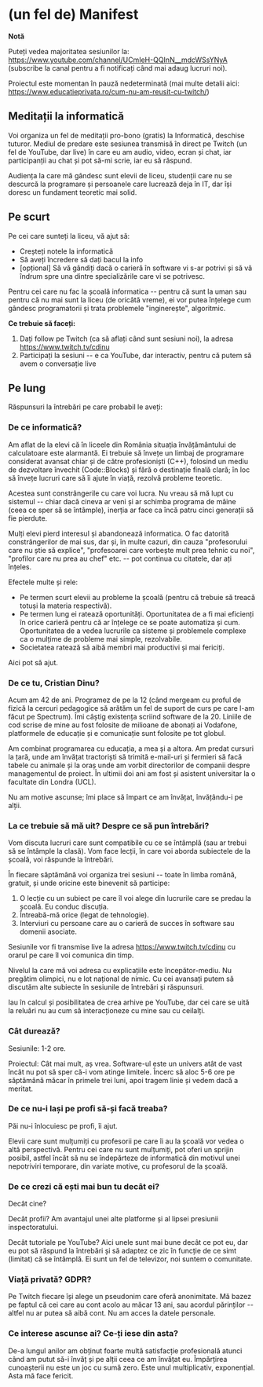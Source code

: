 
# (un fel de) Manifest

**Notă**

Puteți vedea majoritatea sesiunilor la: https://www.youtube.com/channel/UCmIeH-QQInN__mdcWSsYNyA (subscribe la canal pentru a fi notificați când mai adaug lucruri noi).

Proiectul este momentan în pauză nedeterminată (mai multe detalii aici: https://www.educatieprivata.ro/cum-nu-am-reusit-cu-twitch/)

## Meditații la informatică

Voi organiza un fel de meditații pro-bono (gratis) la Informatică, deschise tuturor. Mediul de predare este sesiunea transmisă în direct pe Twitch (un fel de YouTube, dar live) în care eu am audio, video, ecran și chat, iar participanții au chat și pot să-mi scrie, iar eu să răspund.

Audiența la care mă gândesc sunt elevii de liceu, studenții care nu se descurcă la programare și persoanele care lucrează deja în IT, dar își doresc un fundament teoretic mai solid.

## Pe scurt

Pe cei care sunteți la liceu, vă ajut să:

* Creșteți notele la informatică
* Să aveți încredere să dați bacul la info
* [opțional] Să vă gândiți dacă o carieră în software vi s-ar potrivi și să vă îndrum spre una dintre specializările care vi se potrivesc.

Pentru cei care nu fac la școală informatica -- pentru că sunt la uman sau pentru că nu mai sunt la liceu (de oricâtă vreme), ei vor putea înțelege cum gândesc programatorii și trata problemele "inginerește", algoritmic.

**Ce trebuie să faceți:**

1. Dați follow pe Twitch (ca să aflați când sunt sesiuni noi), la adresa https://www.twitch.tv/cdinu
2. Participați la sesiuni -- e ca YouTube, dar interactiv, pentru că putem să avem o conversație live

## Pe lung

Răspunsuri la întrebări pe care probabil le aveți:

### De ce informatică?

Am aflat de la elevi că în liceele din România situația învățământului de calculatoare este alarmantă. Ei trebuie să învețe un limbaj de programare considerat avansat chiar și de către profesioniști (C++), folosind un mediu de dezvoltare învechit (Code::Blocks) și fără o destinație finală clară; în loc să învețe lucruri care să îi ajute în viață, rezolvă probleme teoretic.

Acestea sunt constrângerile cu care voi lucra. Nu vreau să mă lupt cu sistemul -- chiar dacă cineva ar veni și ar schimba programa de mâine (ceea ce sper să se întâmple), inerția ar face ca încă patru cinci generații să fie pierdute.

Mulți elevi pierd interesul și abandonează informatica. O fac datorită constrângerilor de mai sus, dar și, în multe cazuri, din cauza "profesorului care nu știe să explice", "profesoarei care vorbește mult prea tehnic cu noi", "profilor care nu prea au chef" etc. -- pot continua cu citatele, dar ați înțeles.

Efectele multe și rele:

* Pe termen scurt elevii au probleme la școală (pentru că trebuie să treacă totuși la materia respectivă).
* Pe termen lung ei ratează oportunități. Oportunitatea de a fi mai eficienți în orice carieră pentru că ar înțelege ce se poate automatiza și cum. Oportunitatea de a vedea lucrurile ca sisteme și problemele complexe ca o mulțime de probleme mai simple, rezolvabile.
* Societatea ratează să aibă membri mai productivi și mai fericiți.

Aici pot să ajut.

### De ce tu, Cristian Dinu?

Acum am 42 de ani. Programez de pe la 12 (când mergeam cu proful de fizică la cercuri pedagogice să arătăm un fel de suport de curs pe care l-am făcut pe Spectrum). Îmi câștig existența scriind software de la 20. Liniile de cod scrise de mine au fost folosite de milioane de abonați ai Vodafone, platformele de educație și e comunicație sunt folosite pe tot globul.

Am combinat programarea cu educația, a mea și a altora. Am predat cursuri la țară, unde am învățat tractoriști să trimită e-mail-uri și fermieri să facă tabele cu animale și la oraș unde am vorbit directorilor de companii despre managementul de proiect. În ultimii doi ani am fost și asistent universitar la o facultate din Londra (UCL).

Nu am motive ascunse; îmi place să împart ce am învățat, învățându-i pe alții.

### La ce trebuie să mă uit? Despre ce să pun întrebări?

Vom discuta lucruri care sunt compatibile cu ce se întâmplă (sau ar trebui să se întâmple la clasă). Vom face lecții, în care voi aborda subiectele de la școală, voi răspunde la întrebări.

În fiecare săptămână voi organiza trei sesiuni -- toate în limba română, gratuit, și unde oricine este binevenit să participe:

1. O lecție cu un subiect pe care îl voi alege din lucrurile care se predau la școală. Eu conduc discuția.
2. Întreabă-mă orice (legat de tehnologie).
3. Interviuri cu persoane care au o carieră de succes în software sau domenii asociate.

Sesiunile vor fi transmise live la adresa https://www.twitch.tv/cdinu cu orarul pe care îl voi comunica din timp.

Nivelul la care mă voi adresa cu explicațiile este începător-mediu. Nu pregătim olimpici, nu e lot național de nimic. Cu cei avansați putem să discutăm alte subiecte în sesiunile de întrebări și răspunsuri.

Iau în calcul și posibilitatea de crea arhive pe YouTube, dar cei care se uită la reluări nu au cum să interacționeze cu mine sau cu ceilalți.

### Cât durează?

Sesiunile: 1-2 ore.

Proiectul: Cât mai mult, aș vrea. Software-ul este un univers atât de vast încât nu pot să sper că-i vom atinge limitele. Încerc să aloc 5-6 ore pe săptămână măcar în primele trei luni, apoi tragem linie și vedem dacă a meritat.

### De ce nu-i lași pe profi să-și facă treaba?

Păi nu-i înlocuiesc pe profi, îi ajut.

Elevii care sunt mulțumiți cu profesorii pe care îi au la școală vor vedea o altă perspectivă. Pentru cei care nu sunt mulțumiți, pot oferi un sprijin posibil, astfel încât să nu se îndepărteze de informatică din motivul unei nepotriviri temporare, din variate motive, cu profesorul de la școală. 

### De ce crezi că ești mai bun tu decât ei?

Decât cine?

Decât profii? Am avantajul unei alte platforme și al lipsei presiunii inspectoratului.

Decât tutoriale pe YouTube? Aici unele sunt mai bune decât ce pot eu, dar eu pot să răspund la întrebări și să adaptez ce zic în funcție de ce simt (limitat) că se întâmplă. Ei sunt un fel de televizor, noi suntem o comunitate.

### Viață privată? GDPR?

Pe Twitch fiecare își alege un pseudonim care oferă anonimitate. Mă bazez pe faptul că cei care au cont acolo au măcar 13 ani, sau acordul părinților -- altfel nu ar putea să aibă cont. Nu am acces la datele personale.

### Ce interese ascunse ai? Ce-ți iese din asta?

De-a lungul anilor am obținut foarte multă satisfacție profesională atunci când am putut să-i învăț și pe alții ceea ce am învățat eu. Împărțirea cunoașterii nu este un joc cu sumă zero. Este unul multiplicativ, exponențial. Asta mă face fericit.

